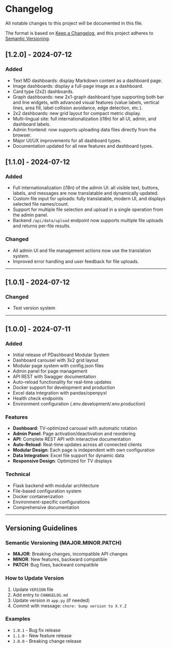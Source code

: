 # Changelog

All notable changes to this project will be documented in this file.

The format is based on [Keep a Changelog](https://keepachangelog.com/en/1.0.0/),
and this project adheres to [Semantic Versioning](https://semver.org/spec/v2.0.0.html).

## [1.2.0] - 2024-07-12

### Added
- Text MD dashboards: display Markdown content as a dashboard page.
- Image dashboards: display a full-page image as a dashboard.
- Card type (2x2) dashboards.
- Graph dashboards: new 2x1-graph dashboard type supporting both bar and line widgets, with advanced visual features (value labels, vertical lines, area fill, label collision avoidance, edge detection, etc.).
- 2x2 dashboards: new grid layout for compact metric display.
- Multi-lingual site: full internationalization (i18n) for all UI, admin, and dashboard labels.
- Admin frontend: now supports uploading data files directly from the browser.
- Major UI/UX improvements for all dashboard types.
- Documentation updated for all new features and dashboard types.

## [1.1.0] - 2024-07-12

### Added
- Full internationalization (i18n) of the admin UI: all visible text, buttons, labels, and messages are now translatable and dynamically updated.
- Custom file input for uploads: fully translatable, modern UI, and displays selected file names/count.
- Support for multiple file selection and upload in a single operation from the admin panel.
- Backend `/api/data/upload` endpoint now supports multiple file uploads and returns per-file results.

### Changed
- All admin UI and file management actions now use the translation system.
- Improved error handling and user feedback for file uploads.

---

## [1.0.1] - 2024-07-12

### Changed
- Test version system

---

## [1.0.0] - 2024-07-11

### Added
- Initial release of PDashboard Modular System
- Dashboard carousel with 3x2 grid layout
- Modular page system with config.json files
- Admin panel for page management
- API REST with Swagger documentation
- Auto-reload functionality for real-time updates
- Docker support for development and production
- Excel data integration with pandas/openpyxl
- Health check endpoints
- Environment configuration (.env.development/.env.production)

### Features
- **Dashboard**: TV-optimized carousel with automatic rotation
- **Admin Panel**: Page activation/deactivation and reordering
- **API**: Complete REST API with interactive documentation
- **Auto-Reload**: Real-time updates across all connected clients
- **Modular Design**: Each page is independent with own configuration
- **Data Integration**: Excel file support for dynamic data
- **Responsive Design**: Optimized for TV displays

### Technical
- Flask backend with modular architecture
- File-based configuration system
- Docker containerization
- Environment-specific configurations
- Comprehensive documentation

---

## Versioning Guidelines

### Semantic Versioning (MAJOR.MINOR.PATCH)
- **MAJOR**: Breaking changes, incompatible API changes
- **MINOR**: New features, backward compatible
- **PATCH**: Bug fixes, backward compatible

### How to Update Version
1. Update `VERSION` file
2. Add entry to `CHANGELOG.md`
3. Update version in `app.py` (if needed)
4. Commit with message: `chore: bump version to X.Y.Z`

### Examples
- `1.0.1` - Bug fix release
- `1.1.0` - New feature release
- `2.0.0` - Breaking change release 
